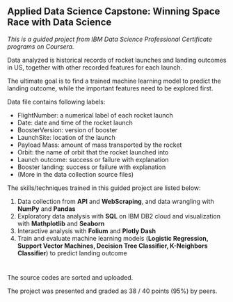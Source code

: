 ## Applied Data Science Capstone: Winning Space Race with Data Science
*This is a guided project from IBM Data Science Professional Certificate programs on Coursera.*


Data analyzed is historical records of rocket launches and landing outcomes in US, together with other recorded features for each launch. 


The ultimate goal is to find a trained machine learning model to predict the landing outcome, while the important features need to be explored first.


Data file contains following labels:
- FlightNumber: a numerical label of each rocket launch
- Date: date and time of the rocket launch
- BoosterVersion: version of booster
- LaunchSite: location of the launch
- Payload Mass: amount of mass transported by the rocket
- Orbit: the name of orbit that the rocket launched into
- Launch outcome: success or failure with explanation
- Booster landing: success or failure with explanation
- (More in the data collection source files)


The skills/techniques trained in this guided project are listed below:
1. Data collection from **API** and **WebScraping**, and data wrangling with **NumPy** and **Pandas**
2. Exploratory data analysis with **SQL** on IBM DB2 cloud and visualization with **Mathplotlib** and **Seaborn**
3. Interactive analysis with **Folium** and **Plotly Dash**
4. Train and evaluate machine learning models (**Logistic Regression, Support Vector Machines, Decision Tree Classifier, K-Neighbors Classifier**) to predict landing outcome
#
The source codes are sorted and uploaded.


The project was presented and graded as 38 / 40 points (95%) by peers.
